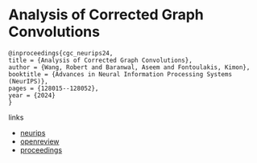 # Analysis of Corrected Graph Convolutions

```
@inproceedings{cgc_neurips24,
title = {Analysis of Corrected Graph Convolutions},
author = {Wang, Robert and Baranwal, Aseem and Fontoulakis, Kimon},
booktitle = {Advances in Neural Information Processing Systems (NeurIPS)},
pages = {128015--128052},
year = {2024}
}
```

links
- [neurips](https://nips.cc/Conferences/2024/Schedule?showEvent=95519)
- [openreview](https://openreview.net/forum?id=MSsQDWUWpd)
- [proceedings](https://papers.nips.cc//paper_files/paper/2024/hash/e6f8759254d86ea9c197d30b92b313ca-Abstract-Conference.html)
